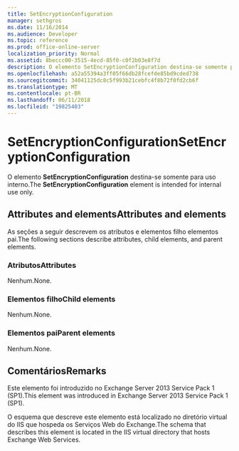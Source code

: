 ```yaml
---
title: SetEncryptionConfiguration
manager: sethgros
ms.date: 11/16/2014
ms.audience: Developer
ms.topic: reference
ms.prod: office-online-server
localization_priority: Normal
ms.assetid: 8beccc00-3515-4ecd-85f0-c0f2b03e8f7d
description: O elemento SetEncryptionConfiguration destina-se somente para uso interno.
ms.openlocfilehash: a52a55394a3ff05f66db28fcefde85bd9cded738
ms.sourcegitcommit: 34041125dc8c5f993b21cebfc4f8b72f0fd2cb6f
ms.translationtype: MT
ms.contentlocale: pt-BR
ms.lasthandoff: 06/11/2018
ms.locfileid: "19825403"
---
```

# <a name="setencryptionconfiguration"></a><span data-ttu-id="d578d-103">SetEncryptionConfiguration</span><span class="sxs-lookup"><span data-stu-id="d578d-103">SetEncryptionConfiguration</span></span>

<span data-ttu-id="d578d-104">O elemento **SetEncryptionConfiguration** destina-se somente para uso interno.</span><span class="sxs-lookup"><span data-stu-id="d578d-104">The **SetEncryptionConfiguration** element is intended for internal use only.</span></span> 

## <a name="attributes-and-elements"></a><span data-ttu-id="d578d-105">Attributes and elements</span><span class="sxs-lookup"><span data-stu-id="d578d-105">Attributes and elements</span></span>

<span data-ttu-id="d578d-106">As seções a seguir descrevem os atributos e elementos filho elementos pai.</span><span class="sxs-lookup"><span data-stu-id="d578d-106">The following sections describe attributes, child elements, and parent elements.</span></span>
  
### <a name="attributes"></a><span data-ttu-id="d578d-107">Atributos</span><span class="sxs-lookup"><span data-stu-id="d578d-107">Attributes</span></span>

<span data-ttu-id="d578d-108">Nenhum.</span><span class="sxs-lookup"><span data-stu-id="d578d-108">None.</span></span>
  
### <a name="child-elements"></a><span data-ttu-id="d578d-109">Elementos filho</span><span class="sxs-lookup"><span data-stu-id="d578d-109">Child elements</span></span>

<span data-ttu-id="d578d-110">Nenhum.</span><span class="sxs-lookup"><span data-stu-id="d578d-110">None.</span></span>
  
### <a name="parent-elements"></a><span data-ttu-id="d578d-111">Elementos pai</span><span class="sxs-lookup"><span data-stu-id="d578d-111">Parent elements</span></span>

<span data-ttu-id="d578d-112">Nenhum.</span><span class="sxs-lookup"><span data-stu-id="d578d-112">None.</span></span>
  
## <a name="remarks"></a><span data-ttu-id="d578d-113">Comentários</span><span class="sxs-lookup"><span data-stu-id="d578d-113">Remarks</span></span>

<span data-ttu-id="d578d-114">Este elemento foi introduzido no Exchange Server 2013 Service Pack 1 (SP1).</span><span class="sxs-lookup"><span data-stu-id="d578d-114">This element was introduced in Exchange Server 2013 Service Pack 1 (SP1).</span></span>
  
<span data-ttu-id="d578d-115">O esquema que descreve este elemento está localizado no diretório virtual do IIS que hospeda os Serviços Web do Exchange.</span><span class="sxs-lookup"><span data-stu-id="d578d-115">The schema that describes this element is located in the IIS virtual directory that hosts Exchange Web Services.</span></span>
  

